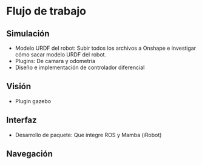 # Flujo de trabajo

## Simulación 
- Modelo URDF del robot: Subir todos los archivos a Onshape e investigar cómo sacar modelo URDF del robot.
- Plugins: De camara y odometría
- Diseño e implementación de controlador diferencial
## Visión
- Plugin gazebo
## Interfaz
- Desarrollo de paquete: Que integre ROS y Mamba (iRobot)

## Navegación
